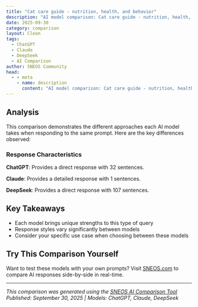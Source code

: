 ```yaml
---
title: "Cat care guide - nutrition, health, and behavior"
description: "AI model comparison: Cat care guide - nutrition, health, and behavior..."
date: 2025-09-30
category: comparison
layout: Clean
tags:
  - ChatGPT
  - Claude
  - DeepSeek
  - AI Comparison
author: SNEOS Community
head:
  - - meta
    - name: description
      content: "AI model comparison: Cat care guide - nutrition, health, and behavior..."
---
```


<ChatComparison
  title="Cat care guide - nutrition, health, and behavior"
  prompt="Cat care guide - nutrition, health, and behavior"
  :responses='{
    "ChatGPT": "Certainly! Here is a comprehensive cat care guide covering nutrition, health, and behavior:\n\n---\n\n## Cat Care Guide\n\n### 1. Nutrition\n\nProper nutrition is essential for a cat\u2019s overall health and well-being. Cats are obligate carnivores, meaning they require nutrients found primarily in animal tissues.\n\n**Key Points:**\n- **Balanced Diet:** Provide high-quality commercial cat food (wet or dry) formulated to meet AAFCO (Association of American Feed Control Officials) standards.\n- **Protein:** Ensure diet is protein-rich, as cats need more protein compared to dogs or humans.\n- **Taurine:** An essential amino acid important for heart, vision, and reproduction health; cats cannot produce enough taurine on their own.\n- **Water:** Fresh water should always be available. Wet food can help increase moisture intake.\n- **Feeding Schedule:** Feed adult cats 1-2 times daily; kittens require more frequent feeding.\n- **Avoid Toxic Foods:** Do not feed cats onions, garlic, chocolate, caffeine, alcohol, grapes, raisins, or bones.\n- **Portion Control:** Prevent obesity by following feeding guidelines and monitoring your cat\u2019s weight.\n\n### 2. Health\n\nKeeping your cat healthy involves regular veterinary care, preventive measures, and watching for signs of illness.\n\n**Routine Care:**\n- **Veterinary Visits:** Annual or bi-annual check-ups to monitor health, dental care, and vaccinations.\n- **Vaccinations:** Core vaccines typically include rabies, feline viral rhinotracheitis, calicivirus, and panleukopenia.\n- **Parasite Control:** Regular flea, tick, and worm prevention treatments.\n- **Dental Health:** Brush your cat\u2019s teeth regularly or use dental treats to prevent periodontal disease.\n- **Spaying/Neutering:** Helps prevent unwanted litters and can reduce certain health risks and behavioral problems.\n\n**Signs of Illness:**\n- Changes in appetite or weight\n- Lethargy or hiding\n- Vomiting or diarrhea\n- Coughing, sneezing, or discharge from eyes/nose\n- Changes in urination or defecation habits\n- Excessive grooming or hair loss\n\nIf you notice any of these, consult a veterinarian promptly.\n\n### 3. Behavior\n\nUnderstanding feline behavior helps create a happy and comfortable environment for your cat.\n\n**Common Behaviors:**\n- **Scratching:** Cats scratch to mark territory and maintain claw health; provide scratching posts.\n- **Litter Box Use:** Ensure clean, accessible litter boxes; scoop daily and change litter regularly.\n- **Play:** Stimulate your cat with toys and playtime to satisfy hunting instincts and prevent boredom.\n- **Socialization:** Cats vary in sociability; respect their need for alone time and provide gentle, positive interaction.\n- **Vocalization:** Cats communicate with meows, purrs, hisses depending on mood and needs.\n- **Marking Territory:** Some cats spray or rub scent glands; neutering often reduces spraying behavior.\n\n**Environmental Enrichment:**\n- Provide vertical spaces like cat trees or shelves.\n- Offer hiding spots and cozy beds.\n- Engage in interactive play to strengthen your bond.\n\n---\n\nIf you have specific questions about your cat\u2019s needs or behavior, feel free to ask!",
    "Claude": "# Complete Cat Care Guide\n\n## \uD83C\uDF7D\uFE0F NUTRITION\n\n### **Basic Dietary Needs**\n- **High-quality protein** (25-50% of diet) - cats are obligate carnivores\n- **Taurine** - essential amino acid found only in animal tissue\n- **Fresh water** available at all times\n- **Age-appropriate food**: kitten, adult, or senior formulas\n\n### **Feeding Guidelines**\n- **Kittens (0-12 months)**: 3-4 meals daily, high-calorie kitten food\n- **Adults (1-7 years)**: 2 meals daily, measured portions\n- **Seniors (7\u002B years)**: 2 smaller meals, easier-to-digest food\n- **Portion control**: Follow package guidelines based on weight/age\n\n### **Foods to Avoid**\n- Chocolate, onions, garlic, grapes, raisins\n- Raw fish, raw eggs, raw meat\n- Milk and dairy (many cats are lactose intolerant)\n- Excessive treats (no more than 10% of daily calories)\n\n---\n\n## \uD83C\uDFE5 HEALTH\n\n### **Preventive Care**\n- **Annual vet checkups** (bi-annual for seniors)\n- **Vaccinations**: Core vaccines (rabies, FVRCP) and lifestyle-based vaccines\n- **Spay/neuter** by 6 months\n- **Parasite prevention**: fleas, ticks, worms\n- **Dental care**: regular brushing, dental treats\n\n### **Common Health Issues**\n- **Urinary problems**: Especially in male cats - watch for straining\n- **Obesity**: Monitor weight, measure food portions\n- **Dental disease**: Bad breath, difficulty eating\n- **Kidney disease**: Common in older cats\n- **Diabetes**: Increased thirst, urination, appetite changes\n\n### **Warning Signs**\n- Changes in eating, drinking, or litter box habits\n- Lethargy, hiding, or behavioral changes\n- Vomiting, diarrhea, or difficulty breathing\n- Limping or signs of pain\n\n---\n\n## \uD83D\uDC31 BEHAVIOR\n\n### **Natural Behaviors**\n- **Scratching**: Provide multiple scratching posts\n- **Climbing**: Cat trees, shelves for vertical territory\n- **Hunting instincts**: Interactive toys, puzzle feeders\n- **Territorial marking**: Scent glands on face, paws\n- **Grooming**: Self-grooming and social grooming\n\n### **Litter Box Management**\n- **Rule of thumb**: One box per cat, plus one extra\n- **Location**: Quiet, accessible, away from food/water\n- **Cleaning**: Scoop daily, change litter weekly\n- **Litter type**: Most cats prefer unscented, clumping\n\n### **Enrichment \u0026 Exercise**\n- **Interactive play**: 10-15 minutes, 2-3 times daily\n- **Puzzle feeders** to stimulate hunting instincts\n- **Window perches** for bird watching\n- **Rotating toys** to maintain interest\n- **Vertical spaces** for climbing and perching\n\n### **Socialization**\n- **Early socialization** (3-9 weeks) is crucial\n- **Gradual introductions** to new pets/people\n- **Positive reinforcement** for good behavior\n- **Respect their boundaries** - cats need alone time\n\n---\n\n## \uD83C\uDFE0 ENVIRONMENT\n\n### **Indoor Safety**\n- Secure windows and balconies\n- Remove toxic plants and small objects\n- Safe storage of medications and chemicals\n- Cat-proof electrical cords\n\n### **Comfort Essentials**\n- Cozy sleeping areas in quiet spots\n- Multiple water sources\n- Clean, accessible litter boxes\n- Scratching surfaces (vertical and horizontal)\n\n---\n\n## \uD83D\uDEA8 EMERGENCY PREPAREDNESS\n\n### **Emergency Kit**\n- Carrier, leash, and ID tags\n- Medical records and medications\n- Food and water for 3-5 days\n- Blankets and comfort items\n\n### **When to Call the Vet Immediately**\n- Difficulty breathing or open-mouth breathing\n- Not eating for 24\u002B hours\n- Straining in litter box or no urination\n- Severe vomiting or diarrhea\n- Trauma or suspected poisoning\n\n---\n\n**Remember**: Every cat is unique! Work with your veterinarian to develop a care",
    "DeepSeek": "Of course! Here is a comprehensive cat care guide covering the three essential pillars: nutrition, health, and behavior.\n\n---\n\n### **The Ultimate Cat Care Guide: Nutrition, Health \u0026 Behavior**\n\nWelcoming a cat into your home is a joyful experience. To help your feline friend live a long, healthy, and happy life, it\u0027s crucial to understand their needs in these three key areas.\n\n---\n\n### **1. Nutrition: Fueling a Feline Body**\n\nProper nutrition is the foundation of your cat\u0027s health. Cats are **obligate carnivores**, meaning they require a diet primarily based on animal protein.\n\n#### **A. Dietary Essentials**\n*   **High-Quality Protein:** This should be the first ingredient in any cat food. Look for named meat sources like chicken, turkey, rabbit, or fish.\n*   **Taurine:** An essential amino acid critical for heart health, vision, and reproduction. All commercial cat foods are fortified with it; homemade diets often lack it.\n*   **Water:** Cats have a low thirst drive, so hydration is key. Wet food is an excellent way to increase their water intake and support urinary tract health.\n*   **Fats:** Provide energy and support skin and coat health.\n\n#### **B. Wet Food vs. Dry Food**\n*   **Wet Food:**\n    *   **Pros:** High moisture content (prevents dehydration and kidney issues), higher protein, lower carbohydrates, more palatable.\n    *   **Cons:** More expensive, can spoil if left out.\n*   **Dry Food (Kibble):**\n    *   **Pros:** Convenient, cost-effective, can help with dental health (though not a substitute for brushing).\n    *   **Cons:** Low moisture content, often higher in carbohydrates.\n\n**Recommendation:** A combination of both is often ideal, or primarily wet food if possible. Always ensure fresh, clean water is available.\n\n#### **C. Feeding Schedule \u0026 Portions**\n*   **Avoid Free-Feeding:** Leaving food out all day can lead to obesity. Stick to measured meals.\n*   **Follow Guidelines:** Use the feeding guide on the food package as a starting point, adjusting for your cat\u0027s age, activity level, and health.\n*   **Kittens:** Need 3-4 meals a day.\n*   **Adults:** Typically do well with 2 meals a day.\n*   **Seniors:** May need a diet tailored to kidney health, joint support, etc. Consult your vet.\n\n**Foods to Avoid:** Onions, garlic, chocolate, grapes, raisins, alcohol, caffeine, and xylitol (an artificial sweetener).\n\n---\n\n### **2. Health: Proactive and Preventative Care**\n\nA proactive approach to health can prevent many common issues and ensure early detection of others.\n\n#### **A. Veterinary Care**\n*   **Annual Check-ups:** Even if your cat seems healthy, yearly vet visits are crucial for vaccinations, dental checks, and early disease detection.\n*   **Vaccinations:** Core vaccines (like FVRCP and Rabies) are essential. Discuss non-core vaccines with your vet based on your cat\u0027s lifestyle (e.g., FeLV for outdoor cats).\n*   **Spaying/Neutering:** Prevents unwanted litters, reduces roaming and fighting, and lowers the risk of certain cancers and diseases.\n\n#### **B. Parasite Prevention**\n*   **Fleas \u0026 Ticks:** Use vet-recommended monthly preventatives (topical or oral). Never use dog products on cats.\n*   **Intestinal Worms:** Regular deworming is important, especially for kittens.\n*   **Heartworm:** Transmitted by mosquitoes, it is preventable with monthly medication. Discuss with your vet.\n\n#### **C. Dental Health**\n*   **Brushing:** The gold standard for prevention. Use a cat-specific toothbrush and toothpaste (never human toothpaste).\n*   **Dental Treats \u0026 Toys:** Can help reduce plaque but are not a substitute for brushing.\n*   **Professional Cleanings:** Your vet may recommend periodic cleanings under anesthesia.\n\n#### **D. Grooming**\n*   **Brushing:** Regular brushing (daily for long-haired cats, weekly for short-haired) reduces shedding, prevents mats, and minimizes hairballs.\n*   **Nail Trimming:** Trim claws every 1-2 weeks to prevent them from becoming overgrown.\n*   **Ears:** Check weekly for dirt, redness, or odor. Clean gently with a vet-recommended solution if needed.\n*   **Litter Box:** Scoop **at least once a day** and do a full change of litter weekly. A clean box is critical for urinary health and preventing behavioral issues.\n\n---\n\n### **3. Behavior: Understanding Your Feline Friend**\n\nCats communicate through their behavior. Understanding their language is key to a strong bond.\n\n#### **A. Socialization \u0026 Bonding**\n*   **Play is Crucial:** Mimic hunting behavior with interactive toys (wand toys, laser pointers\u2014always end with a physical toy they can \u0022catch\u0022). Aim for 10-15 minutes, 2-3 times a day.\n*   **Positive Reinforcement:** Reward desired behaviors (using the litter box, scratching a post) with treats, praise, or petting. Never punish; it creates fear and doesn\u0027t work.\n*   **Respect Their Space:** Let your cat initiate contact. Learn to read their body language.\n\n#### **B. Scratching: It\u0027s Natural!**\nScratching is not a malicious act; it\u0027s how cats mark territory, stretch, and maintain their claws.\n*   **Provide Appropriate Outlets:** Have multiple, sturdy scratching posts (vertical and horizontal) in central areas of your home.\n*   **Encourage Use:** Use catnip or a dangling toy to attract them to the post.\n*   **Discourage Unwanted Scratching:** Use double-sided tape or a citrus spray on furniture. Clip their nails regularly.\n\n#### **C. Litter Box Best Practices**\nIf your cat stops using the box, it\u0027s a cry for help, not spite.\n*   **Rule #1:** **SCOOP DAILY.**\n*   **The \u0022N\u002B1\u0022 Rule:** Have one more litter box than the number of cats you have (e.g., 2 cats = 3 boxes).\n*   **Location:** Place boxes in quiet, low-traffic, but accessible areas. Avoid placing them next to loud appliances or their food/water.\n*   **Type of Litter:** Most cats prefer unscented, clumping litter. Avoid sudden changes.\n\n#### **D. Body Language 101**\n*   **Relaxed/Happy:** Ears forward, whiskers relaxed, tail held high (possibly with a quiver), slow blinking.\n*   **Playful:** Ears and whiskers forward, pupils dilated, body in a \u0022crouch\u0022 position.\n*   **Anxious/Stressed:** Ears flattened or to the side, body low to the ground, tail tucked, hiding.\n*   **Fearful/Aggressive:** Ears flat against head, pupils dilated, back arched, fur puffed up, hissing or growling.\n\n#### **E. Environmental Enrichment**\nA bored cat is often a destructive cat. Keep their environment stimulating.\n*   **Vertical Space:** Cats feel safe up high. Provide cat trees, shelves, and perches.\n*   **Hiding Places:** Offer cardboard boxes or covered beds.\n*   **Window Views:** A perch by a window is \u0022Cat TV.\u0022\n*   **Puzzle Feeders:** Make mealtime a mentally stimulating activity.\n\n### **Quick-Start Checklist**\n\n*   [ ] Choose a high-protein, species-appropriate diet.\n*   [ ] Provide fresh water daily (consider a cat water fountain).\n*   [ ] Schedule a vet visit for a check-up and vaccines.\n*   [ ] Scoop the litter box daily.\n*   [ ] Invest in a scratching post and interactive toys.\n*   [ ] Brush your cat regularly and check their claws.\n*   [ ] **Most importantly:** Be patient, observant, and shower your cat with love and respect on their own terms.\n\nBy focusing on proper **nutrition**, proactive **health** care, and understanding their **behavior**, you are setting the stage for a wonderful, fulfilling life with your feline companion."
  }'
  published-date="22:46"
/>

## Analysis

This comparison demonstrates the different approaches each AI model takes when responding to the same prompt. Here are the key differences observed:

### Response Characteristics

**ChatGPT**: Provides a direct response with 32 sentences. 

**Claude**: Provides a detailed response with 1 sentences. 

**DeepSeek**: Provides a direct response with 107 sentences. 

## Key Takeaways

- Each model brings unique strengths to this type of query
- Response styles vary significantly between models
- Consider your specific use case when choosing between these models

## Try This Comparison Yourself

Want to test these models with your own prompts? Visit [SNEOS.com](https://sneos.com) to compare AI responses side-by-side in real-time.

---

*This comparison was generated using the [SNEOS AI Comparison Tool](https://sneos.com)*
*Published: September 30, 2025 | Models: ChatGPT, Claude, DeepSeek*
